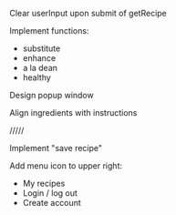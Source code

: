 Clear userInput upon submit of getRecipe

Implement functions:

- substitute
- enhance
- a la dean
- healthy

Design popup window

Align ingredients with instructions

/////

Implement "save recipe"

Add menu icon to upper right:

- My recipes
- Login / log out
- Create account
